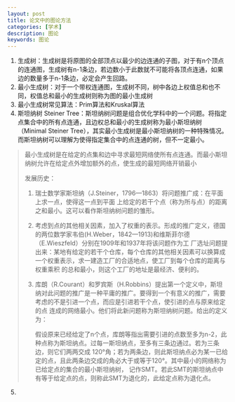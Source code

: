 ```yaml
---
layout: post
title: 论文中的图论方法
categories: [学术]
description: 图论
keywords: 图论
---
```


1. 生成树：生成树是将原图的全部顶点以最少的边连通的子图，对于有n个顶点的连通图，生成树有n-1条边，若边数小于此数就不可能将各顶点连通，如果边的数量多于n-1条边，必定会产生回路。
2. 最小生成树：对于一个带权连通图，生成树不同，树中各边上权值总和也不同，权值总和最小的生成树则称为图的最小生成树
3. 最小生成树常见算法：Prim算法和Kruskal算法
4. 斯坦纳树 Steiner Tree：斯坦纳树问题是组合优化学科中的一个问题。将指定点集合中的所有点连通，且边权总和最小的生成树称为最小斯坦纳树（Minimal Steiner Tree），其实最小生成树是最小斯坦纳树的一种特殊情况。而斯坦纳树可以理解为使得指定集合中的点连通的树，但不一定最小。

> 最小生成树是在给定的点集和边中寻求最短网络使所有点连通。而最小斯坦纳树允许在给定点外增加额外的点，使生成的最短网络开销最小
>
> 发展历史：
>
> 1. 瑞士数学家斯坦纳（J.Steiner，1796—1863）将问题推广成：在平面上求一点，使得这一点到平面 上给定的若干个点（称为所与点）的距离之和最小。这可以看作斯坦纳树问题的雏形。
>
> 2. 考虑到点的其他相关因素，加入了权重的表示。形成的推广定义，德国的两位数学家韦伯(H.Weber，1842—1913)和维斯菲尔德（E.Wieszfeld）分别在1909年和1937年将该问题作为工 厂选址问题提出来：某地有给定的若干个仓库，每个仓库的其他相关因素可以换算成一个权重表示，求一建造工厂的合适地点，使工厂到每个仓库的距离与权重乘积 的总和最小，则这个工厂的地址是最经济、便利的。
>
> 3. 库朗（R.Courant）和罗宾斯（H.Robbins）提出第一个定义中，斯坦纳对此问题的推广是一种平庸的推广。要得到一个有意义的推广，需要考虑的不是引进一个点，而应是引进若干个点，使引进的点与原来给定的点 连成的网络最小。他们将此新问题称为斯坦纳树问题。给出的定义为：
>
>    假设原来已经给定了n个点，库朗等指出需要引进的点数至多为n-2，此种点称为斯坦纳点。过每一斯坦纳点，至多有三条边通过。若为三条边，则它们两两交成 120°角；若为两条边，则此斯坦纳点必为某一已给定的点，且此两条边交成的角必大于或等于120°。其中最小的网络称为已给定点的集合的最小斯坦纳树， 记作SMT。若此SMT的斯坦纳点中有等于给定点的点，则称此SMT为退化的，此给定点称为退化点。

5. 



